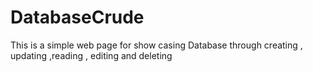 # DatabaseCrude
This is a simple web page for show casing Database through creating , updating ,reading , editing and deleting 
